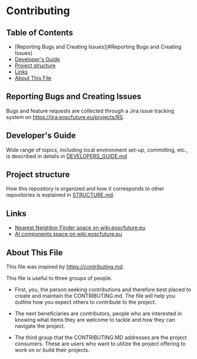 # Contributing

## Table of Contents

- [Reporting Bugs and Creating Issues](#Reporting Bugs and Creating Issues)
- [Developer's Guide](#developers-guide)
- [Project structure](#project-structure)
- [Links](#links)
- [About This File](#about-this-file)

## Reporting Bugs and Creating Issues

Bugs and feature requests are collected through a Jira issue tracking
system on <https://jira.eoscfuture.eu/projects/RS>.

## Developer's Guide

Wide range of topics, including local environment set-up, committing, etc.,
is described in details in [DEVELOPERS_GUIDE.md](DEVELOPERS_GUIDE.md)

## Project structure

How this repository is organized and how it corresponds to other repositories
is explained in [STRUCTURE.md](STRUCTURE.md).

## Links

- [Nearest Neighbor Finder space on wiki.eoscfuture.eu](https://wiki.eoscfuture.eu/x/ywZ2AQ)
- [AI components space on wiki.eoscfuture.eu](https://wiki.eoscfuture.eu/x/J40b)

## About This File

This file was inspired by <https://contributing.md>.

This file is useful to three groups of people.

- First, you, the person seeking contributions and therefore best placed to
create and maintain the CONTRIBUTING.md. The file will help you outline how
you expect others to contribute to the project.

- The next beneficiaries are contributors, people who are interested in knowing
what items they are welcome to tackle and how they can navigate the project.

- The third group that the CONTRIBUTING.MD addresses are the project consumers.
These are users who want to utilize the project offering to work on or build
their projects.

